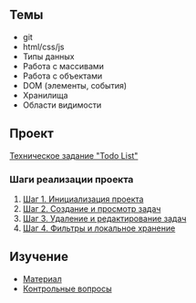 ## Темы
- git
- html/css/js
- Типы данных
- Работа с массивами
- Работа с объектами
- DOM (элементы, события)
- Хранилища
- Области видимости
## Проект
[Техническое задание "Todo List"](projects/todo-list/index)
### Шаги реализации проекта
1. [Шаг 1. Инициализация проекта](projects/todo-list/steps/step-1.md)
2. [Шаг 2. Создание и просмотр задач](projects/todo-list/steps/step-2.md)
3. [Шаг 3. Удаление и редактирование задач](projects/todo-list/steps/step-3.md)
4. [Шаг 4. Фильтры и локальное хранение](projects/todo-list/steps/step-4.md)
## Изучение
* [Материал](./learn.md)
* [Контрольные вопросы](./questions.md)
